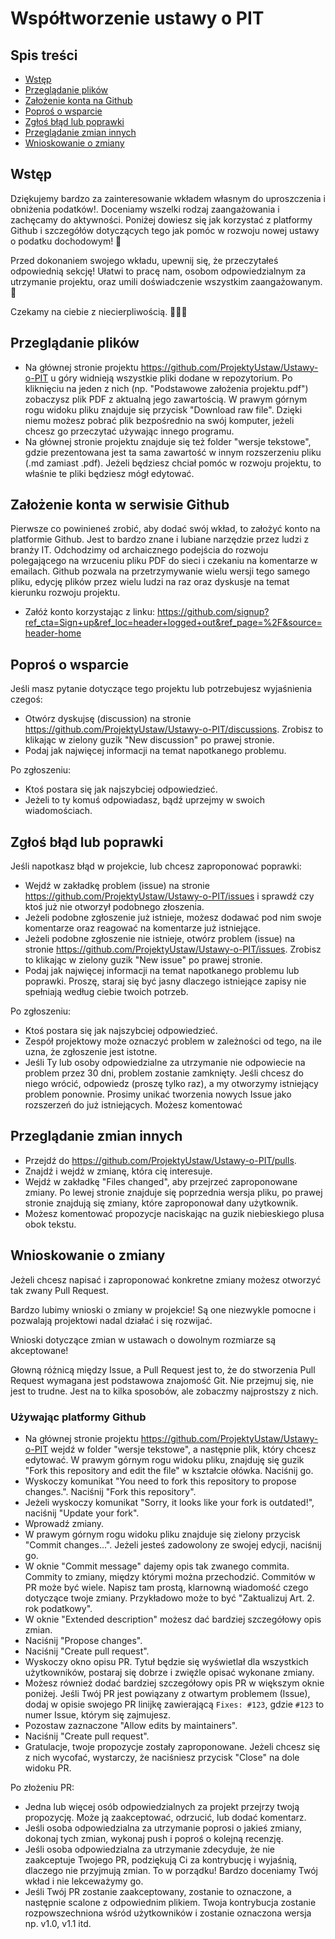 # Współtworzenie ustawy o PIT

## Spis treści

* [Wstęp](#wstęp)
* [Przeglądanie plików](#przeglądanie-plików)
* [Założenie konta na Github](#założenie-konta-na-Github)
* [Poproś o wsparcie](#poproś-o-wsparcie)
* [Zgłoś błąd lub poprawki](#zgłoś-błąd-lub-poprawki)
* [Przeglądanie zmian innych](#przeglądanie-zmian-innych)
* [Wnioskowanie o zmiany](#wnioskowanie-o-zmiany)

## Wstęp

Dziękujemy bardzo za zainteresowanie wkładem własnym do uproszczenia i obniżenia podatków!. Doceniamy wszelki rodzaj zaangażowania i zachęcamy do aktywności. Poniżej dowiesz się jak korzystać z platformy Github i szczegółów dotyczących tego jak pomóc w rozwoju nowej ustawy o podatku dochodowym! 📝

Przed dokonaniem swojego wkładu, upewnij się, że przeczytałeś odpowiednią sekcję! Ułatwi to pracę nam, osobom odpowiedzialnym za utrzymanie projektu, oraz umili doświadczenie wszystkim zaangażowanym. 💚

Czekamy na ciebie z niecierpliwością. 🙌🏾✨

## Przeglądanie plików

* Na głównej stronie projektu https://github.com/ProjektyUstaw/Ustawy-o-PIT u góry widnieją wszystkie pliki dodane w repozytorium. Po kliknięciu na jeden z nich (np. "Podstawowe założenia projektu.pdf") zobaczysz plik PDF z aktualną jego zawartością. W prawym górnym rogu widoku pliku znajduje się przycisk "Download raw file". Dzięki niemu możesz pobrać plik bezpośrednio na swój komputer, jeżeli chcesz go przeczytać używając innego programu. 
* Na głównej stronie projektu znajduje się też folder "wersje tekstowe", gdzie prezentowana jest ta sama zawartość w innym rozszerzeniu pliku (.md zamiast .pdf). Jeżeli będziesz chciał pomóc w rozwoju projektu, to właśnie te pliki będziesz mógł edytować.

## Założenie konta w serwisie Github

Pierwsze co powinieneś zrobić, aby dodać swój wkład, to założyć konto na platformie Github. Jest to bardzo znane i lubiane narzędzie przez ludzi z branży IT. Odchodzimy od archaicznego podejścia do rozwoju polegającego na wrzuceniu pliku PDF do sieci i czekaniu na komentarze w emailach.
Github pozwala na przetrzymywanie wielu wersji tego samego pliku, edycję plików przez wielu ludzi na raz oraz dyskusje na temat kierunku rozwoju projektu.

* Załóż konto korzystając z linku: https://github.com/signup?ref_cta=Sign+up&ref_loc=header+logged+out&ref_page=%2F&source=header-home

## Poproś o wsparcie

Jeśli masz pytanie dotyczące tego projektu lub potrzebujesz wyjaśnienia czegoś:

* Otwórz dyskujsę (discussion) na stronie https://github.com/ProjektyUstaw/Ustawy-o-PIT/discussions. Zrobisz to klikając w zielony guzik "New discussion" po prawej stronie.
* Podaj jak najwięcej informacji na temat napotkanego problemu.

Po zgłoszeniu:

* Ktoś postara się jak najszybciej odpowiedzieć.
* Jeżeli to ty komuś odpowiadasz, bądź uprzejmy w swoich wiadomościach.

## Zgłoś błąd lub poprawki

Jeśli napotkasz błąd w projekcie, lub chcesz zaproponować poprawki:

* Wejdź w zakładkę problem (issue) na stronie https://github.com/ProjektyUstaw/Ustawy-o-PIT/issues i sprawdź czy ktoś już nie otworzył podobnego złoszenia.
* Jeżeli podobne zgłoszenie już istnieje, możesz dodawać pod nim swoje komentarze oraz reagować na komentarze już istniejące.
* Jeżeli podobne zgłoszenie nie istnieje, otwórz problem (issue) na stronie https://github.com/ProjektyUstaw/Ustawy-o-PIT/issues. Zrobisz to klikając w zielony guzik "New issue" po prawej stronie.
* Podaj jak najwięcej informacji na temat napotkanego problemu lub poprawki. Proszę, staraj się być jasny dlaczego istniejące zapisy nie spełniają według ciebie twoich potrzeb.

Po zgłoszeniu:

* Ktoś postara się jak najszybciej odpowiedzieć.
* Zespół projektowy może oznaczyć problem w zależności od tego, na ile uzna, że zgłoszenie jest istotne.
* Jeśli Ty lub osoby odpowiedzialne za utrzymanie nie odpowiecie na problem przez 30 dni, problem zostanie zamknięty. Jeśli chcesz do niego wrócić, odpowiedz (proszę tylko raz), a my otworzymy istniejący problem ponownie. Prosimy unikać tworzenia nowych Issue jako rozszerzeń do już istniejących. Możesz komentować 

## Przeglądanie zmian innych

* Przejdź do https://github.com/ProjektyUstaw/Ustawy-o-PIT/pulls.
* Znajdź i wejdź w zmianę, która cię interesuje.
* Wejdź w zakładkę "Files changed", aby przejrzeć zaproponowane zmiany. Po lewej stronie znajduje się poprzednia wersja pliku, po prawej stronie znajdują się zmiany, które zaproponował dany użytkownik.
* Możesz komentować propozycje naciskając na guzik niebieskiego plusa obok tekstu. 

## Wnioskowanie o zmiany

Jeżeli chcesz napisać i zaproponować konkretne zmiany możesz otworzyć tak zwany Pull Request.

Bardzo lubimy wnioski o zmiany w projekcie! Są one niezwykle pomocne i pozwalają projektowi nadal działać i się rozwijać.

Wnioski dotyczące zmian w ustawach o dowolnym rozmiarze są akceptowane!

Głowną różnicą między Issue, a Pull Request jest to, że do stworzenia Pull Request wymagana jest podstawowa znajomość Git. Nie przejmuj się, nie jest to trudne. Jest na to kilka sposobów, ale zobaczmy najprostszy z nich.

### Używając platformy Github

* Na głównej stronie projektu https://github.com/ProjektyUstaw/Ustawy-o-PIT wejdź w folder "wersje tekstowe", a następnie plik, który chcesz edytować. W prawym górnym rogu widoku pliku, znajduję się guzik "Fork this repository and edit the file" w kształcie ołówka. Naciśnij go.
* Wyskoczy komunikat "You need to fork this repository to propose changes.". Naciśnij "Fork this repository".
* Jeżeli wyskoczy komunikat "Sorry, it looks like your fork is outdated!", naciśnij "Update your fork".
* Wprowadź zmiany.
* W prawym górnym rogu widoku pliku znajduje się zielony przycisk "Commit changes...". Jeżeli jesteś zadowolony ze swojej edycji, naciśnij go.
* W oknie "Commit message" dajemy opis tak zwanego commita. Commity to zmiany, między którymi można przechodzić. Commitów w PR może być wiele. Napisz tam prostą, klarnowną wiadomość czego dotyczące twoje zmiany. Przykładowo może to być "Zaktualizuj Art. 2. rok podatkowy".
* W oknie "Extended description" możesz dać bardziej szczegółowy opis zmian.
* Naciśnij "Propose changes".
* Naciśnij "Create pull request".
* Wyskoczy okno opisu PR. Tytuł będzie się wyświetlał dla wszystkich użytkowników, postaraj się dobrze i zwięźle opisać wykonane zmiany. 
* Możesz również dodać bardziej szczegółowy opis PR w większym oknie poniżej. Jeśli Twój PR jest powiązany z otwartym problemem (Issue), dodaj w opisie swojego PR linijkę zawierającą `Fixes: #123`, gdzie `#123` to numer Issue, którym się zajmujesz.
* Pozostaw zaznaczone "Allow edits by maintainers".
* Naciśnij "Create pull request".
* Gratulacje, twoje propozycje zostały zaproponowane. Jeżeli chcesz się z nich wycofać, wystarczy, że naciśniesz przycisk "Close" na dole widoku PR.

Po złożeniu PR:

* Jedna lub więcej osób odpowiedzialnych za projekt przejrzy twoją propozycję. Może ją zaakceptować, odrzucić, lub dodać komentarz.
* Jeśli osoba odpowiedzialna za utrzymanie poprosi o jakieś zmiany, dokonaj tych zmian, wykonaj push i poproś o kolejną recenzję.
* Jeśli osoba odpowiedzialna za utrzymanie zdecyduje, że nie zaakceptuje Twojego PR, podziękują Ci za kontrybucję i wyjaśnią, dlaczego nie przyjmują zmian. To w porządku! Bardzo doceniamy Twój wkład i nie lekceważymy go.
* Jeśli Twój PR zostanie zaakceptowany, zostanie to oznaczone, a następnie scalone z odpowiednim plikiem. Twoja kontrybucja zostanie rozpowszechniona wśród użytkowników i zostanie oznaczona wersja np. v1.0, v1.1 itd.
